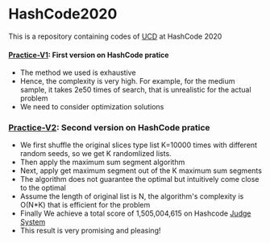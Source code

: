 # HashCode2020
 This is a repository containing codes of [UCD](https://www.ucd.ie/) at HashCode 2020

#### [Practice-V1](practice/v1.py): First version on HashCode pratice
- The method we used is exhaustive
- Hence, the complexity is very high. For example, for the medium sample, it takes 2e50 times of search, that is unrealistic for the actual problem
- We need to consider optimization solutions

### [Practice-V2](practice/v2.py): Second version on HashCode pratice
- We first shuffle the original slices type list K=10000 times with different random seeds, so we get K randomlized lists. 
- Then apply the maximum sum segment algorithm
- Next, apply get maximum segment out of the K maximum sum segments 
- The algorithm does not guarantee the optimal but intuitively come close to the optimal
- Assume the length of original list is N, the algorithm's complexity is O(N*K) that is efficient for the problem 
- Finally We achieve a total score of 1,505,004,615 on Hashcode [Judge System](https://hashcodejudge.withgoogle.com/)
- This result is very promising and pleasing!
